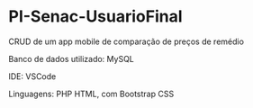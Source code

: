 # PI-Senac-UsuarioFinal
CRUD de um app mobile de comparação de preços de remédio

Banco de dados utilizado: MySQL

IDE: VSCode

Linguagens: PHP HTML, com Bootstrap CSS
